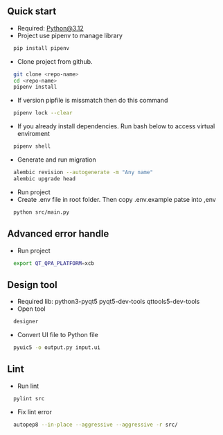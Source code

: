 ## Quick start

* Required: Python@3.12
* Project use pipenv to manage library

```bash
  pip install pipenv
```

* Clone project from github. 
```bash
  git clone <repo-name>
  cd <repo-name>
  pipenv install
```

* If version pipfile is missmatch then do this command 
```bash
  pipenv lock --clear
```

* If you already install dependencies. Run bash below to access virtual enviroment
```bash
  pipenv shell
```

* Generate and run migration
```bash
  alembic revision --autogenerate -m "Any name"
  alembic upgrade head
```

* Run project
* Create .env file in root folder. Then copy .env.example patse into ,env

```bash
  python src/main.py
```

## Advanced error handle

* Run project
```bash
  export QT_QPA_PLATFORM=xcb

```

## Design tool

* Required lib: python3-pyqt5 pyqt5-dev-tools qttools5-dev-tools 
* Open tool
```bash
  designer
```

* Convert UI file to Python file
```bash
  pyuic5 -o output.py input.ui
```

## Lint

* Run lint
```bash
  pylint src
```

* Fix lint error
```bash
  autopep8 --in-place --aggressive --aggressive -r src/
```

